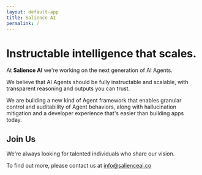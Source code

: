 ```yaml
---
layout: default-app
title: Salience AI
permalink: /
---
```


# Instructable intelligence that scales.

At **Salience AI** we're working on the next generation of AI Agents.

We believe that AI Agents should be fully instructable and scalable, with transparent reasoning and outputs you can trust. 

We are building a new kind of Agent framework that enables granular control and auditability of Agent behaviors, along with hallucination mitigation and a developer experience that's easier than building apps today.

## Join Us

We're always looking for talented individuals who share our vision.

To find out more, please contact us at [info@salienceai.co](mailto:info@salienceai.co)
